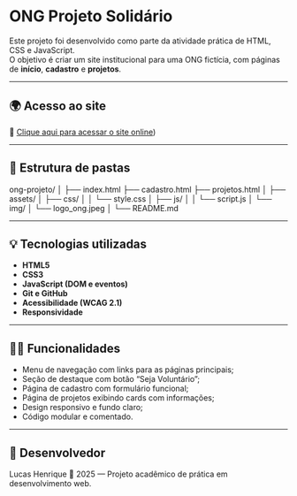 # ONG Projeto Solidário

Este projeto foi desenvolvido como parte da atividade prática de HTML, CSS e JavaScript.  
O objetivo é criar um site institucional para uma ONG fictícia, com páginas de **início**, **cadastro** e **projetos**.

---

## 🌍 Acesso ao site
🔗 [Clique aqui para acessar o site online](https://lucashenrique5669-prog.github.io/ong_projeto_final_logo_finalfix/index.html))

---

## 🧱 Estrutura de pastas

ong-projeto/
│
├── index.html
├── cadastro.html
├── projetos.html
│
├── assets/
│ ├── css/
│ │ └── style.css
│ ├── js/
│ │ └── script.js
│ └── img/
│ └── logo_ong.jpeg
│
└── README.md


---

## 💡 Tecnologias utilizadas

- **HTML5**
- **CSS3**
- **JavaScript (DOM e eventos)**
- **Git e GitHub**
- **Acessibilidade (WCAG 2.1)**
- **Responsividade**

---

## 👩‍💻 Funcionalidades

- Menu de navegação com links para as páginas principais;
- Seção de destaque com botão “Seja Voluntário”;
- Página de cadastro com formulário funcional;
- Página de projetos exibindo cards com informações;
- Design responsivo e fundo claro;
- Código modular e comentado.

---
## 🧠 Desenvolvedor
Lucas Henrique 
📅 2025 — Projeto acadêmico de prática em desenvolvimento web.


